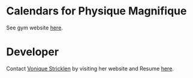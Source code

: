 # Calendars for Physique Magnifique

See gym website [here](https://www.physiquemagnifique.com/).

# Developer

Contact [Vonique Stricklen](https://www.vonstrick.com/) by visiting her website and Resume [here](https://www.vonstrick.com/).